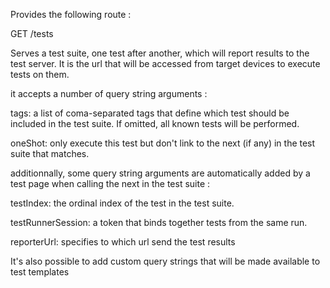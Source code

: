 Provides the following route :

GET /tests

Serves a test suite, one test after another, which will report results to the test server. It is the url that will be accessed from target devices to execute tests on them.

it accepts a number of query string arguments :

tags:
    a list of coma-separated tags that define which test should be included in the test suite. If omitted, all known tests will be performed.

oneShot:
    only execute this test but don't link to the next (if any) in the test suite that matches.

additionnally, some query string arguments are automatically added by a test page when calling the next in the test suite :

testIndex:
    the ordinal index of the test in the test suite.

testRunnerSession:
    a token that binds together tests from the same run.

reporterUrl:
    specifies to which url send the test results

It's also possible to add custom query strings that will be made available to test templates
